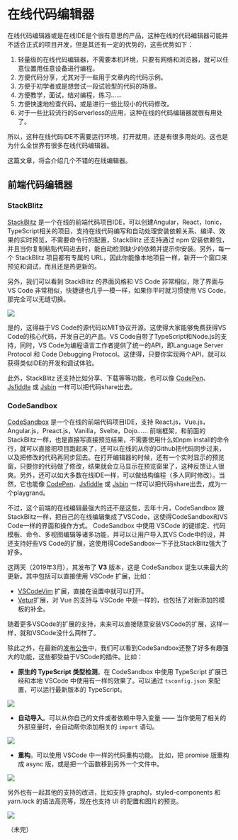 # 在线代码编辑器

在线代码编辑器或是在线IDE是个很有意思的产品，这种在线的代码编辑器可能并不适合正式的项目开发，但是其还有一定的优势的，这些优势如下：

1. 轻量级的在线代码编辑器，不需要本机环境，只要有网络和浏览器，就可以任意位置用任意设备进行编程。
2. 方便代码分享，尤其对于一些用于文章内的代码示例。
3. 方便于初学者或是想尝试一段试验型的代码的场景。
4. 方便教学，面试，结对编程，练习……
5. 方便快速地检查代码，或是进行一些比较小的代码修改。
6. 对于一些比较流行的Serverless的应用，这种在线的代码编辑器就很有用处了。

所以，这种在线代码IDE不需要运行环境，打开就用，还是有很多用处的。这也是为什么全世界有很多在线代码编辑器。

这篇文章，将会介绍几个不错的在线编辑器。

## 前端代码编辑器

### StackBlitz

[StackBlitz](https://stackblitz.com/) 是一个在线的前端代码项目IDE，可以创建Angular，React，Ionic，TypeScript相关的项目，支持在线代码编写和自动处理安装依赖关系、编译、效果的实时预览，不需要命令行的配置，StackBlitz 还支持通过 npm 安装依赖包，并且当你复制粘贴代码进去时，能自动检测缺少的依赖并提示你安装。另外，每一个 StackBlitz 项目都有专属的 URL，因此你能像本地项目一样，新开一个窗口来预览和调试，而且还是热更新的。

另外，我们可以看到 StackBlitz 的界面风格和 VS Code 非常相似，除了界面与 VS Code 非常相似，快捷键也几乎一模一样，如果你平时就习惯使用 VS Code，那完全可以无缝切换。

![](https://cdn-images-1.medium.com/max/1600/1*uf0RA0ofJi0m_mqdJxkTTg.gif)

是的，这得益于VS Code的源代码以MIT协议开源。这使得大家能够免费获得VS Code的核心代码，开发自己的产品。VS Code自带了TypeScript和Node.js的支持，同时，VS Code为编程语言工作者提供了统一的API，即Language Server Protocol 和 Code Debugging Protocol。这使得，只要你实现两个API，就可以获得类似IDE的开发和调试体验。

此外，StackBlitz 还支持比如分享、下载等等功能，也可以像 [CodePen](https://codepen.io/)、[Jsfiddle](https://jsfiddle.net/) 或 [Jsbin](https://jsbin.com/) 一样可以把代码share出去。

### CodeSandbox

[CodeSandbox](https://codesandbox.io/) 是一个在线的前端代码项目IDE，支持 React.js，Vue.js，Angular.js，Preact.js，Vanilla，Svelte，Dojo…… 前端框架，和前面的StackBlitz一样，也是直接写直接预览结果，不需要使用什么如npm install的命令行，就可以直接把项目跑起来了，还可以在线的从你的Github把代码同步过来，以及把修改的代码再同步回去。在打开编辑器的时候，还有一个实时显示的预览窗，只要你的代码做了修改，结果就会立马显示在预览窗里了，这种反馈让人很爽。另外，还可以如大多数在线IDE一样，可以做结构编程（多人同时修改）。当然，它也能像 [CodePen](https://codepen.io/)、[Jsfiddle](https://jsfiddle.net/) 或 [Jsbin](https://jsbin.com/) 一样可以把代码share出去，成为一个playgrand。

不过，这个前端的在线编辑最强大的还不是这些，去年十月，CodeSandbox 跟StackBlitz一样，把自己的在线编辑集成了VSCode，这使得CodeSandbox和VS Code一样的界面和操作方式。 CodeSandbox 中使用 VSCode 的键绑定、代码模板、命令、多视图编辑等诸多功能，并可以让用户导入其VS Code中的设，并还支持好些VS Code的扩展，这使用得CodeSandbox一下子比StackBlitz强大了好多。 

这两天（2019年3月），其发布了 **V3** 版本，这是 CodeSandbox 诞生以来最大的更新。其中包括可以直接使用 VSCode 扩展，比如：

- [VSCodeVim](https://github.com/VSCodeVim/Vim) 扩展，直接在设置中就可以打开。 
- [Vetur](https://github.com/vuejs/vetur)扩展，对 Vue 的支持与 VSCode 中是一样的，也包括了对新添加的模板的补全。

随着更多VSCode的扩展的支持，未来可以直接随意安装VSCode的扩展，这样一样，就和VSCode没什么两样了。

除此之外，在最新的[发布公告](https://hackernoon.com/announcing-codesandbox-v3-4febbaba1963)中，我们可以看到CodeSandbox还整了好多有趣强大的功能，这些都受益于VSCode的插件。比如：

- **原生的 TypeScript 类型检测**。在 CodeSandbox 中使用 TypeScript 扩展已经和本地 VSCode 中使用有一样的效果了。可以通过 `tsconfig.json` 来配置，可以运行最新版本的 TypeScript。 

![](https://cdn-images-1.medium.com/max/2400/1*M-lQroL98k2SvFwhVMezfQ.gif) 

- **自动导入**。可以从你自己的文件或者依赖中导入变量 —— 当你使用了相关的外部变量时，会自动帮你添加相关的 `import` 语句。 

![](https://cdn-images-1.medium.com/max/2400/1*dardCLKUrGIMg6bKpxLCtg.gif) 

- **重构**。可以使用 VSCode 中一样的代码重构功能。 比如，把 promise 版重构成 async 版，或是把一个函数移到另外一个文件中。

![](https://cdn-images-1.medium.com/max/2400/1*3AfE1Lrsv5uQ71f4qTzxLA.gif) 

另外也有一起其他的支持的改进，比如支持 graphql，styled-components 和 yarn.lock 的语法高亮等，现在也支持 UI 的配置和图片的预览。 

![](https://cdn-images-1.medium.com/max/2400/1*4maOvmdu7HQpiOP5N58-fQ.png) 


（未完）

